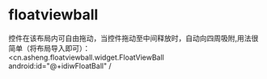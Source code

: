 # floatviewball
控件在该布局内可自由拖动，当控件拖动至中间释放时，自动向四周吸附,用法很简单（将布局导入即可）：
<br>  <cn.asheng.floatviewball.widget.FloatViewBall
android:id="@+idiwFloatBall"
/<br> 
